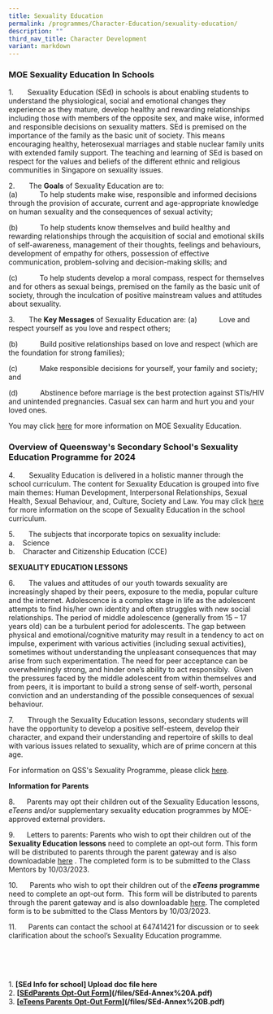 ```yaml
---
title: Sexuality Education
permalink: /programmes/Character-Education/sexuality-education/
description: ""
third_nav_title: Character Development
variant: markdown
---
```

### MOE Sexuality Education In Schools

1.&nbsp;&nbsp;&nbsp;&nbsp;&nbsp;&nbsp; Sexuality Education (SEd) in schools is about enabling students to understand the physiological, social and emotional changes they experience as they mature, develop healthy and rewarding relationships including those with members of the opposite sex, and make wise, informed and responsible decisions on sexuality matters. SEd is premised on the importance of the family as the basic unit of society. This means encouraging healthy, heterosexual marriages and stable nuclear family units with extended family support. The teaching and learning of SEd is based on respect for the values and beliefs of the different ethnic and religious communities in Singapore on sexuality issues.

2.&nbsp;&nbsp;&nbsp;&nbsp;&nbsp;&nbsp; The **Goals** of Sexuality Education are to:<br>
(a)&nbsp;&nbsp;&nbsp;&nbsp;&nbsp;&nbsp;&nbsp;&nbsp;&nbsp;&nbsp; To help students make wise, responsible and informed decisions through the provision of accurate, current and age-appropriate knowledge on human sexuality and the consequences of sexual activity;

(b)&nbsp;&nbsp;&nbsp;&nbsp;&nbsp;&nbsp;&nbsp;&nbsp;&nbsp;&nbsp; To help students know themselves and build healthy and rewarding relationships through the acquisition of social and emotional skills of self-awareness, management of their thoughts, feelings and behaviours, development of empathy for others, possession of effective communication, problem-solving and decision-making skills; and

(c)&nbsp;&nbsp;&nbsp;&nbsp;&nbsp;&nbsp;&nbsp;&nbsp;&nbsp;&nbsp; To help students develop a moral compass, respect for themselves and for others as sexual beings, premised on the family as the basic unit of society, through the inculcation of positive mainstream values and attitudes about sexuality.

3.&nbsp;&nbsp;&nbsp;&nbsp;&nbsp;&nbsp; The **Key Messages** of Sexuality Education are:
(a)&nbsp;&nbsp;&nbsp;&nbsp;&nbsp;&nbsp;&nbsp;&nbsp;&nbsp;&nbsp; Love and respect yourself as you love and respect others;

(b)&nbsp;&nbsp;&nbsp;&nbsp;&nbsp;&nbsp;&nbsp;&nbsp;&nbsp;&nbsp; Build positive relationships based on love and respect (which are the foundation for strong families);

(c)&nbsp;&nbsp;&nbsp;&nbsp;&nbsp;&nbsp;&nbsp;&nbsp;&nbsp;&nbsp; Make responsible decisions for yourself, your family and society; and

(d)&nbsp;&nbsp;&nbsp;&nbsp;&nbsp;&nbsp;&nbsp;&nbsp;&nbsp;&nbsp; Abstinence before marriage is the best protection against STIs/HIV and unintended pregnancies. Casual sex can harm and hurt you and your loved ones.

You may click [here](https://go.gov.sg/moe-sexuality-education) for more information on MOE Sexuality Education.

### Overview of Queensway's Secondary School's Sexuality Education Programme for 2024

4.&nbsp;&nbsp;&nbsp;&nbsp;&nbsp;&nbsp; Sexuality Education is delivered in a holistic manner through the school curriculum. The content for Sexuality Education is grouped into five main themes: Human Development, Interpersonal Relationships, Sexual Health, Sexual Behaviour, and, Culture, Society and Law. You may click [here](https://go.gov.sg/moe-sexuality-education-scope) for more information on the scope of Sexuality Education in the school curriculum.

5.&nbsp;&nbsp;&nbsp;&nbsp;&nbsp;&nbsp; The subjects that incorporate topics on sexuality include:<br>
a.&nbsp;&nbsp;&nbsp; Science<br>
b.&nbsp;&nbsp;&nbsp; Character and Citizenship Education (CCE)

**SEXUALITY EDUCATION LESSONS**

6.&nbsp;&nbsp;&nbsp;&nbsp;&nbsp;&nbsp; The values and attitudes of our youth towards sexuality are increasingly shaped by their peers, exposure to the media, popular culture and the internet. Adolescence is a complex stage in life as the adolescent attempts to find his/her own identity and often struggles with new social relationships. The period of middle adolescence (generally from 15 – 17 years old) can be a turbulent period for adolescents. The gap between physical and emotional/cognitive maturity may result in a tendency to act on impulse, experiment with various activities (including sexual activities), sometimes without understanding the unpleasant consequences that may arise from such experimentation. The need for peer acceptance can be overwhelmingly strong, and hinder one’s ability to act responsibly.&nbsp; Given the pressures faced by the middle adolescent from within themselves and from peers, it is important to build a strong sense of self-worth, personal conviction and an understanding of the possible consequences of sexual behaviour.

7.&nbsp;&nbsp;&nbsp;&nbsp;&nbsp;&nbsp; Through the Sexuality Education lessons, secondary students will have the opportunity to develop a positive self-esteem, develop their character, and expand their understanding and repertoire of skills to deal with various issues related to sexuality, which are of prime concern at this age.

For information on QSS's Sexuality Programme, please click [here](        [https://drive.google.com/file/d/1zK1O2cqb7m4G3QrEZIsiHyeJDQ1t\_tZE/view?usp=drive\_link](https://drive.google.com/file/d/1zK1O2cqb7m4G3QrEZIsiHyeJDQ1t_tZE/view?usp=drive_link)). 
<br>

**Information for Parents**

8.&nbsp;&nbsp;&nbsp;&nbsp;&nbsp; Parents may opt their children out of the Sexuality Education lessons, _eTeens_ and/or supplementary sexuality education programmes by MOE-approved external providers.

9.&nbsp;&nbsp;&nbsp;&nbsp;&nbsp; Letters to parents: Parents who wish to opt their children out of the **Sexuality Education lessons** need to complete an opt-out form. This form will be distributed to parents through the parent gateway and is also downloadable [here](
https://drive.google.com/file/d/14ogtPTHxoskWetIuycQ4wStLHU1zT3Ux/view?usp=drive_link) . The completed form is to be submitted to the Class Mentors by 10/03/2023.

10.&nbsp;&nbsp;&nbsp;&nbsp;&nbsp; Parents who wish to opt their children out of the **_eTeens_** **programme** need to complete an opt-out form. &nbsp;This form will be distributed to parents through the parent gateway and is also downloadable [here](/files/Eteen%20opt%20out%20form.pdf). The completed form is to be submitted to the Class Mentors by 10/03/2023.

11.&nbsp;&nbsp;&nbsp;&nbsp;&nbsp; Parents can contact the school at 64741421 for discussion or to seek clarification about the school’s Sexuality Education programme.








<br>
<br>
<br>



  

1\.  **[SEd Info for school] Upload doc file here**<br>
2.  **[[SEdParents Opt-Out Form](https://drive.google.com/file/d/10MkedLktgm7nH1JMlOylu85CrMs_8dAz/view?usp=share_link)](/files/SEd-Annex%20A.pdf)** <br>
3.  **[[eTeens Parents Opt-Out Form](https://drive.google.com/file/d/1jiSkoLfpikErq_HUL0n92lk6DNBBdjdH/view?usp=share_link)](/files/SEd-Annex%20B.pdf)**